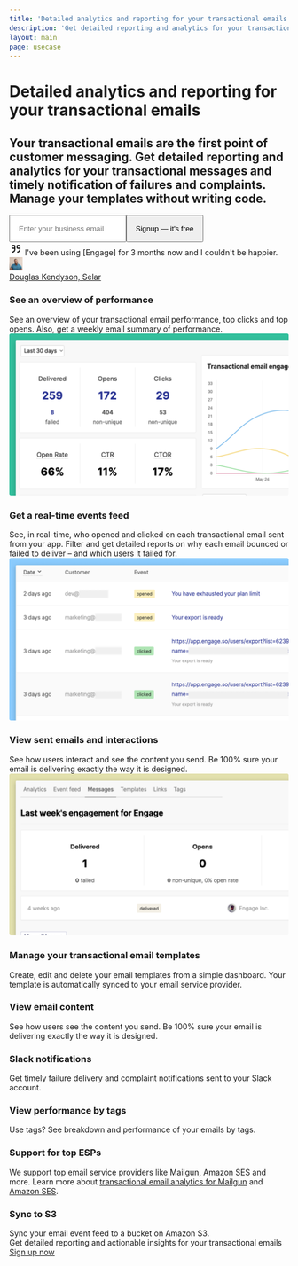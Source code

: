 ```yaml
---
title: 'Detailed analytics and reporting for your transactional emails'
description: 'Get detailed reporting and analytics for your transactional messages. Get timely notification of failures and complaints and manage your templates without writing code.'
layout: main
page: usecase
---
```

  <div class="ph7-xl ph6-l ph5-m ph4 pv4">
    <div class="tc w-60-l w-100 pt2 center">
      <h1 class="f1 lh-title">Detailed analytics and reporting for your transactional emails</h1>
      <h2 class="lh-copy f4 normal">Your transactional emails are the first point of customer messaging. Get detailed reporting and analytics for your transactional messages and timely notification of failures and complaints. Manage your templates without writing code.</h2>
      <div class="ma4 ph5-l">
        <form method="GET" action="https://app.engage.so/auth/signup">
          <input type="email" name="email" placeholder="Enter your business email" class="one-liner-el" style="padding:15px"><button class="one-liner-el" type="submit" style="padding:15px">Signup — it's free</button>
        </form>
      </div>
    </div>
  </div>

  <div class="tc center mv5 pa3" style="max-width:500px">
    <div class="lh-copy f3"><svg xmlns="http://www.w3.org/2000/svg" class="icon icon-tabler icon-tabler-quote" width="24" height="24" viewBox="0 0 24 24" stroke-width="2" stroke="currentColor" fill="none" stroke-linecap="round" stroke-linejoin="round"><path stroke="none" d="M0 0h24v24H0z" fill="none"></path><path d="M10 11h-4a1 1 0 0 1 -1 -1v-3a1 1 0 0 1 1 -1h3a1 1 0 0 1 1 1v6c0 2.667 -1.333 4.333 -4 5"></path><path d="M19 11h-4a1 1 0 0 1 -1 -1v-3a1 1 0 0 1 1 -1h3a1 1 0 0 1 1 1v6c0 2.667 -1.333 4.333 -4 5"></path></svg> <span class="faint">I've been using [Engage] for 3 months now and I couldn't be happier.</span></div>
    <div class="flex items-center justify-center mt3">
      <img src="/images/douglas.jpeg" style="width:24px" class="br-100 db mr3">
      <div class="faint"><a href="https://kendysond.medium.com/how-to-see-all-your-amazon-ses-email-logs-and-events-opens-clicks-e-t-c-a19d1f548793">Douglas Kendyson, Selar</a></div>
    </div>
  </div>

  <section class="ph7-xl ph6-l ph5-m ph4 pv5">
    <div class=" flex flex-wrap items-center justify-between">
      <div class="w-100 w-40-l pr5-l">
        <h3 class="lh-title f3">See an overview of performance</h3>
        <div class="lh-copy f4">See an overview of your transactional email performance, top clicks and top opens. Also, get a weekly email summary of performance.</div>
      </div>
      <div class="w-100 w-60-l pt0-l pt4">
        <div><img src="/images/trnx-overview.png" alt="Transactional email overview" title="See an overview of performance"></div>
      </div>
    </div>
  </section>
  <section class="ph7-xl ph6-l ph5-m ph4 pv5">
    <div class=" flex flex-wrap items-center justify-between">
      <div class="w-100 w-40-l pr5-l">
        <h3 class="lh-title f3">Get a real-time events feed</h3>
        <div class="lh-copy f4">See, in real-time, who opened and clicked on each transactional email sent from your app. Filter and get detailed reports on why each email bounced or failed to deliver – and which users it failed for.</div>
      </div>
      <div class="w-100 w-60-l pt0-l pt4">
        <div><img src="/images/realtime-trxn.png" alt="Realtime transactional email events" title="Get a real-time events feed"></div>
      </div>
    </div>
  </section>
  <section class="ph7-xl ph6-l ph5-m ph4 pv5">
    <div class=" flex flex-wrap items-center justify-between">
      <div class="w-100 w-40-l pr5-l">
        <h3 class="lh-title f3">View sent emails and interactions</h3>
        <div class="lh-copy f4">See how users interact and see the content you send. Be 100% sure your email is delivering exactly the way it is designed.</div>
      </div>
      <div class="w-100 w-60-l pt0-l pt4">
        <div><img src="/images/messages.png" alt="Message overview" title="View sent emails and interactions"></div>
      </div>
    </div>
  </section>

  <section class="ph7-xl ph6-l ph5-m ph4 pv5">
    <div class="flex flex-wrap">
      <div class="w-third-l w-50-m w-100 pa2 pa3-l">
        <h3 class="lh-title caps ma0">Manage your transactional email templates</h3>
        <div class="lh-copy pv2">Create, edit and delete your email templates from a simple dashboard. Your template is automatically synced to your email service provider.</div>
      </div>
      <div class="w-third-l w-50-m w-100 pa2 pa3-l">
        <h3 class="lh-title caps ma0">View email content</h3>
        <div class="lh-copy pv2">See how users see the content you send. Be 100% sure your email is delivering exactly the way it is designed.</div>
      </div>
      <div class="w-third-l w-50-m w-100 pa2 pa3-l">
        <h3 class="lh-title caps ma0">Slack notifications</h3>
        <div class="lh-copy pv2">Get timely failure delivery and complaint notifications sent to your Slack account.</div>
      </div>
      <div class="w-third-l w-50-m w-100 pa2 pa3-l">
        <h3 class="lh-title caps ma0">View performance by tags</h3>
        <div class="lh-copy pv2">Use tags? See breakdown and performance of your emails by tags.</div>
      </div>
      <div class="w-third-l w-50-m w-100 pa2 pa3-l">
        <h3 class="lh-title caps ma0">Support for top ESPs</h3>
        <div class="lh-copy pv2">We support top email service providers like Mailgun, Amazon SES and more. Learn more about <a href="/use-cases/analytics-and-reporting-for-mailgun">transactional email analytics for Mailgun</a> and <a href="/use-cases/analytics-and-reporting-for-amazon-ses">Amazon SES</a>.</div>
      </div>
      <div class="w-third-l w-50-m w-100 pa2 pa3-l">
        <h3 class="lh-title caps ma0">Sync to S3</h3>
        <div class="lh-copy pv2">Sync your email event feed to a bucket on Amazon S3.</div>
      </div>
    </div>
  </section>

  <section class="ph7-xl ph6-l ph5-m ph4 pv5 tc">
    <div class="center w-50-l w-100">
      <div class="lh-title f2 clashgrotesk pb3">Get detailed reporting and actionable insights for your transactional emails</div>
      <div class="mt3"><a href="https://app.engage.so/auth/signup" class="button">Sign up now</a></div>
    </div>
  </section>